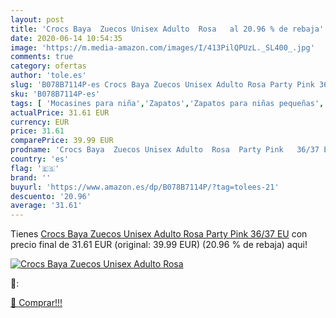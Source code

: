 ```yaml
---
layout: post
title: 'Crocs Baya  Zuecos Unisex Adulto  Rosa   al 20.96 % de rebaja'
date: 2020-06-14 10:54:35
image: 'https://m.media-amazon.com/images/I/413PilQPUzL._SL400_.jpg'
comments: true
category: ofertas
author: 'tole.es'
slug: 'B078B7114P-es Crocs Baya Zuecos Unisex Adulto Rosa Party Pink 36/37 EU'
sku: 'B078B7114P-es'
tags: [ 'Mocasines para niña','Zapatos','Zapatos para niñas pequeñas','Zapatos y complementos','zuecos', ]
actualPrice: 31.61 EUR
currency: EUR
price: 31.61
comparePrice: 39.99 EUR
prodname: 'Crocs Baya  Zuecos Unisex Adulto  Rosa  Party Pink   36/37 EU'
country: 'es'
flag: '🇪🇸'
brand: ''
buyurl: 'https://www.amazon.es/dp/B078B7114P/?tag=tolees-21'
descuento: '20.96'
average: '31.61'
---
```


Tienes [Crocs Baya  Zuecos Unisex Adulto  Rosa  Party Pink   36/37 EU](https://www.amazon.es/dp/B078B7114P/?tag=tolees-21) con precio final de  31.61 EUR (original: 39.99 EUR) (20.96 %  de rebaja) aqui!

[![Crocs Baya  Zuecos Unisex Adulto  Rosa  ](https://m.media-amazon.com/images/I/413PilQPUzL._SL400_.jpg)](https://www.amazon.es/dp/B078B7114P/?tag=tolees-21)

🔎:


[🛒 Comprar!!!](https://www.amazon.es/dp/B078B7114P/?tag=tolees-21)

